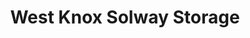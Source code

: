 ---
title: "West Knox Solway Storage"
url: /knoxville/west-knox-solway-storage/
shop: storage rental
---